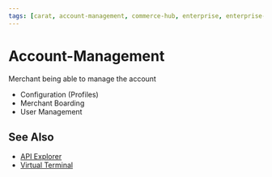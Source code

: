 ```yaml
---
tags: [carat, account-management, commerce-hub, enterprise, enterprise-portal, business-track, virtual-terminal, reporting, settings]
---
```


# Account-Management


Merchant being able to manage the account

- Configuration (Profiles)
- Merchant Boarding
- User Management

## See Also

- [API Explorer](../api/?type=post&path=/payments/v1/charges)
- [Virtual Terminal](?path=docs/Online-Mobile-Digital/Virtual-Terminal/Virtual-Terminal.md)